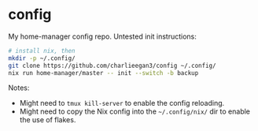 # config

My home-manager config repo. Untested init instructions:

```sh
# install nix, then
mkdir -p ~/.config/
git clone https://github.com/charlieegan3/config ~/.config/
nix run home-manager/master -- init --switch -b backup
```

Notes:

- Might need to `tmux kill-server` to enable the config reloading.
- Might need to copy the Nix config into the `~/.config/nix/` dir
  to enable the use of flakes.
